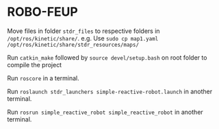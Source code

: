 # ROBO-FEUP

Move files in folder `stdr_files` to respective folders in `/opt/ros/kinetic/share/`. e.g. Use `sudo cp map1.yaml /opt/ros/kinetic/share/stdr_resources/maps/`

Run `catkin_make` followed by `source devel/setup.bash` on root folder to compile the project

Run `roscore` in a terminal.

Run `roslaunch stdr_launchers simple-reactive-robot.launch` in another terminal.

Run `rosrun simple_reactive_robot simple_reactive_robot` in another terminal.
